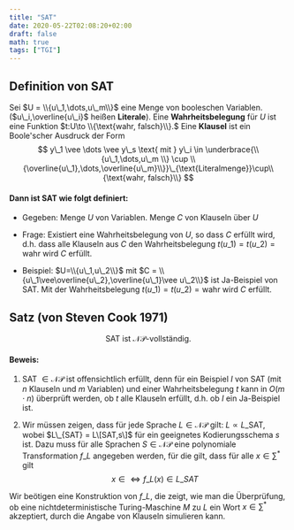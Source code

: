 ```yaml
---
title: "SAT"
date: 2020-05-22T02:08:20+02:00
draft: false
math: true
tags: ["TGI"]
---
```


## Definition von SAT

Sei $U = \\{u\_1,\dots,u\_m\\}$ eine Menge von booleschen Variablen. ($u\_i,\overline{u\_i}$ heißen __Literale__). Eine __Wahrheitsbelegung__ für $U$ ist eine Funktion $t:U\to \\{\text{wahr, falsch}\\}.$ Eine __Klausel__ ist ein Boole'scher Ausdruck der Form
$$
y\_1 \vee \dots \vee y\_s \text{   mit   } y\_i \in \underbrace{\\{u\_1,\dots,u\_m \\} \cup \\{\overline{u\_1},\dots,\overline{u\_m}\\}}\_{\text{Literalmenge}}\cup\\{\text{wahr, falsch}\\}
$$

#### Dann ist SAT wie folgt definiert:

+ Gegeben: Menge $U$ von Variablen. Menge $C$ von Klauseln über $U$

+ Frage: Existiert eine Wahrheitsbelegung von $U$, so dass $C$ erfüllt wird, d.h. dass alle Klauseln aus $C$ den Wahrheitsbelegung $t(u\_1)=t(u\_2) = \text{wahr}$ wird $C$ erfüllt.

+ Beispiel: $U=\\{u\_1,u\_2\\}$ mit $C = \\{u\_1\vee\overline{u\_2},\overline{u\_1}\vee u\_2\\}$ ist Ja-Beispiel von SAT. Mit der Wahrheitsbelegung $t(u\_1)=t(u\_2) =\text{wahr}$ wird $C$ erfüllt.

## Satz (von Steven Cook 1971)
$$
\text{SAT ist   } \mathcal{NP}\text{-vollständig.}
$$

#### Beweis:

1. SAT $\in \mathcal{NP}$ ist offensichtlich erfüllt, denn für ein Beispiel $I$ von SAT (mit $n$ Klauseln und $m$ Variablen) und einer Wahrheitsbelegung $t$ kann in $O(m\cdot n)$ überprüft werden, ob $t$ alle Klauseln erfüllt, d.h. ob $I$ ein Ja-Beispiel ist.

2. Wir müssen zeigen, dass für jede Sprache $L\in\mathcal{NP}$ gilt: $L\propto L\_{\text{SAT}}$, wobei $L\_{SAT} = L\[SAT,s\]$ für ein geeignetes Kodierungsschema $s$ ist. Dazu muss für alle Sprachen $S \in \mathcal{NP}$ eine polynomiale Transformation $f\_{L}$ angegeben werden, für die gilt, dass für alle $x\in \sum^*$ gilt
$$
x\in \Leftrightarrow f\_{L}(x)\in L\_{SAT}
$$

Wir beötigen eine Konstruktion von $f\_{L}$, die zeigt, wie man die Überprüfung, ob eine nichtdeterministische Turing-Maschine $M$ zu $L$ ein Wort $x\in \sum^*$ akzeptiert, durch die Angabe von Klauseln simulieren kann. 